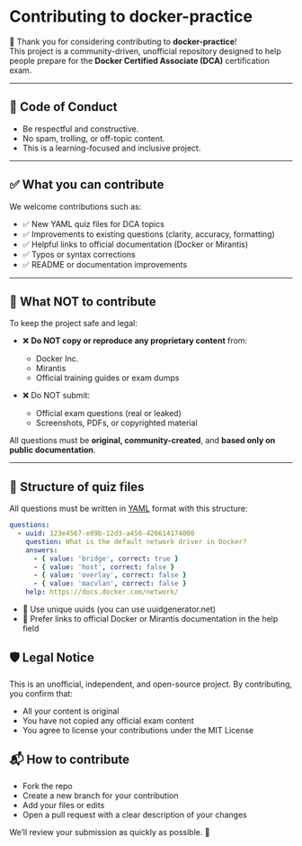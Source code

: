 # Contributing to docker-practice

👋 Thank you for considering contributing to **docker-practice**!  
This project is a community-driven, unofficial repository designed to help people prepare for the **Docker Certified Associate (DCA)** certification exam.

---

## 🚦 Code of Conduct

- Be respectful and constructive.
- No spam, trolling, or off-topic content.
- This is a learning-focused and inclusive project.

---

## ✅ What you can contribute

We welcome contributions such as:

- ✅ New YAML quiz files for DCA topics
- ✅ Improvements to existing questions (clarity, accuracy, formatting)
- ✅ Helpful links to official documentation (Docker or Mirantis)
- ✅ Typos or syntax corrections
- ✅ README or documentation improvements

---

## 🚫 What NOT to contribute

To keep the project safe and legal:

- ❌ **Do NOT copy or reproduce any proprietary content** from:
    - Docker Inc.
    - Mirantis
    - Official training guides or exam dumps

- ❌ Do NOT submit:
    - Official exam questions (real or leaked)
    - Screenshots, PDFs, or copyrighted material

All questions must be **original, community-created**, and **based only on public documentation**.

---

## 🧩 Structure of quiz files

All questions must be written in [YAML](https://yaml.org/) format with this structure:

```yaml
questions:
  - uuid: 123e4567-e89b-12d3-a456-426614174000
    question: What is the default network driver in Docker?
    answers:
      - { value: 'bridge', correct: true }
      - { value: 'host', correct: false }
      - { value: 'overlay', correct: false }
      - { value: 'macvlan', correct: false }
    help: https://docs.docker.com/network/
```
* 🧠 Use unique uuids (you can use uuidgenerator.net)
* 🔗 Prefer links to official Docker or Mirantis documentation in the help field
## 🛡️ Legal Notice

This is an unofficial, independent, and open-source project.
By contributing, you confirm that:
* All your content is original
* You have not copied any official exam content
* You agree to license your contributions under the MIT License

## 📬 How to contribute
* Fork the repo
* Create a new branch for your contribution
* Add your files or edits
* Open a pull request with a clear description of your changes

We’ll review your submission as quickly as possible. 🙏